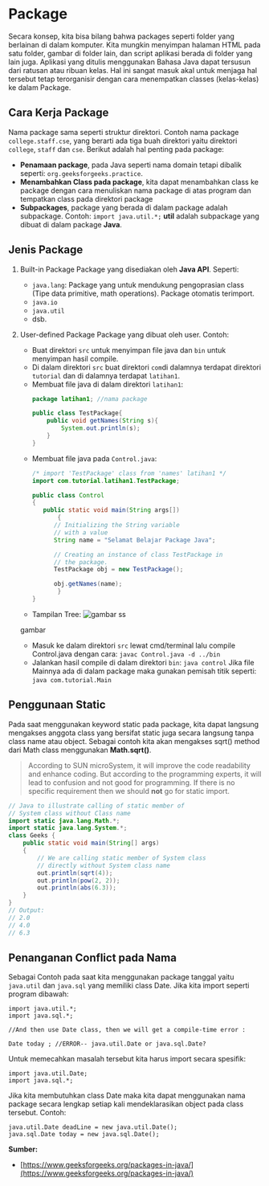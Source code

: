 ﻿# Package
Secara konsep, kita bisa bilang bahwa packages seperti folder yang berlainan di dalam komputer. Kita mungkin menyimpan halaman HTML pada satu folder, gambar di folder lain, dan script aplikasi berada di folder yang lain juga. Aplikasi yang ditulis menggunakan Bahasa Java dapat tersusun dari ratusan atau ribuan kelas. Hal ini sangat masuk akal untuk menjaga hal tersebut tetap terorganisir dengan cara menempatkan classes (kelas-kelas) ke dalam Package.

## Cara Kerja Package
Nama package sama seperti struktur direktori. Contoh nama package `college.staff.cse`, yang berarti ada tiga buah direktori yaitu direktori `college`, `staff` dan `cse`. Berikut adalah hal penting pada package:
- **Penamaan package**, pada Java seperti nama domain tetapi dibalik seperti: `org.geeksforgeeks.practice`.
- **Menambahkan Class pada package**, kita dapat menambahkan class ke package dengan cara menuliskan nama package di atas program dan tempatkan class pada direktori package
- **Subpackages**, package yang berada di dalam package adalah subpackage.
Contoh:
`import java.util.*;`
**util** adalah subpackage yang dibuat di dalam package **Java**.

## Jenis Package
1. Built-in Package
Package yang disediakan oleh **Java API**. Seperti:
	- `java.lang`: Package yang untuk mendukung pengoprasian class (Tipe data primitive, math operations). Package otomatis terimport.
	- `java.io`
	- `java.util`
	- dsb.
2. User-defined Package
Package yang dibuat oleh user. Contoh:
	- Buat direktori `src` untuk menyimpan file java dan `bin` untuk menyimpan hasil compile.
	- Di dalam direktori `src` buat direktori `com`di dalamnya terdapat direktori `tutorial` dan di dalamnya terdapat 	`latihan1`.
	- Membuat file java di dalam direktori `latihan1`:
		```java
		package latihan1; //nama package

		public class TestPackage{
		    public void getNames(String s){        
		        System.out.println(s);        
		    }
		}
		```
	- Membuat file java pada `Control.java`:
		```java
		/* import 'TestPackage' class from 'names' latihan1 */
		import com.tutorial.latihan1.TestPackage;

		public class Control 
		{
		   public static void main(String args[]) 
			   {       
		      // Initializing the String variable 
		      // with a value 
		      String name = "Selamat Belajar Package Java";
      
		      // Creating an instance of class TestPackage in 
		      // the package.
		      TestPackage obj = new TestPackage();
      
		      obj.getNames(name);
			   }
		}
		```
	- Tampilan Tree:
	![gambar ss](https://github.com/helmiz/belajar-java/blob/master/2.Java-Basics/8.Package/Ss.png "Tree image")

	gambar

	- Masuk ke dalam direktori `src` lewat cmd/terminal lalu compile Control.java dengan cara:
	`javac Control.java -d ../bin`
	- Jalankan hasil compile di dalam direktori `bin`:
	`java control`
	Jika file Mainnya ada di dalam package maka gunakan pemisah titik seperti:
	`java com.tutorial.Main`

## Penggunaan Static
Pada saat menggunakan keyword static pada package, kita dapat langsung mengakses anggota class yang bersifat static juga secara langsung tanpa class name atau object. Sebagai contoh kita akan mengakses sqrt() method dari Math class menggunakan **Math.sqrt()**. 

> According to SUN microSystem, it will improve the code readability and enhance coding. But according to the programming experts, it will lead to confusion and not good for programming. If there is no specific requirement then we should **not** go for static import.

```java
// Java to illustrate calling of static member of 
// System class without Class name 
import static java.lang.Math.*; 
import static java.lang.System.*; 
class Geeks { 
	public static void main(String[] args) 
	{ 
		// We are calling static member of System class 
		// directly without System class name 
		out.println(sqrt(4)); 
		out.println(pow(2, 2)); 
		out.println(abs(6.3)); 
	} 
} 
// Output:
// 2.0
// 4.0
// 6.3
```

## Penanganan Conflict pada Nama
Sebagai Contoh pada saat kita menggunakan package tanggal yaitu `java.util` dan `java.sql` yang memiliki class Date. Jika kita import seperti program dibawah:
```
import java.util.*;
import java.sql.*;

//And then use Date class, then we will get a compile-time error :

Date today ; //ERROR-- java.util.Date or java.sql.Date?
```
Untuk memecahkan masalah tersebut kita harus import secara spesifik:
```
import java.util.Date;
import java.sql.*;
```
Jika kita membutuhkan class Date maka kita dapat menggunakan nama package secara lengkap setiap kali mendeklarasikan object pada class tersebut. Contoh:
```
java.util.Date deadLine = new java.util.Date();
java.sql.Date today = new java.sql.Date();
```

**Sumber:**
- [https://www.geeksforgeeks.org/packages-in-java/](https://www.geeksforgeeks.org/packages-in-java/)
